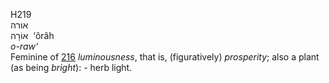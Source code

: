 <body>
  <p>H219<br>  אורה  <br> אוֹרָה  ‎  ‘ôrâh  <br><i>o-raw‘ </i><br>Feminine of <a href="h0216.htm">216</a>  <i>luminousness</i>, that is, (figuratively) <i>prosperity</i>; also a plant (as being <i>bright</i>): - herb light.<br></p>
 </body>